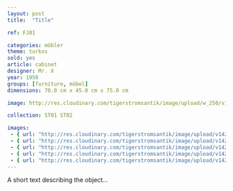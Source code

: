 ```yaml
---
layout: post
title:  "Title"

ref: FJ01

categories: möbler
theme: turkos
sold: yes
article: cabinet
designer: Mr. X
year: 1950
groups: [furniture, möbel]
dimensions: 70.0 cm x 45.0 cm x 75.0 cm

image: http://res.cloudinary.com/tigerstromsantik/image/upload/w_250/v1423508157/Snedklaff_2_zhmsxx.jpg

collection: ST01 ST02

images:
 - { url: "http://res.cloudinary.com/tigerstromsantik/image/upload/v1423508157/Snedklaff_2_zhmsxx.jpg" }
 - { url: "http://res.cloudinary.com/tigerstromsantik/image/upload/v1423508141/Snedklaff_1_eee0zk.jpg" }
 - { url: "http://res.cloudinary.com/tigerstromsantik/image/upload/v1423508151/Snedklaff_4_xk9nwa.jpg" }
 - { url: "http://res.cloudinary.com/tigerstromsantik/image/upload/v1423508165/Snedklaff_7_rjlbix.jpg" }
 - { url: "http://res.cloudinary.com/tigerstromsantik/image/upload/v1423508184/snedklaff_3_yow6go.jpg" }
---
```


A short text describing the object...
